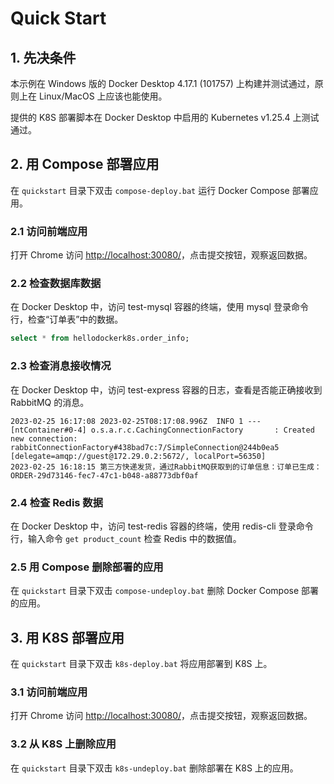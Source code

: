 # Quick Start

## 1. 先决条件

本示例在 Windows 版的 Docker Desktop 4.17.1 (101757) 上构建并测试通过，原则上在 Linux/MacOS 上应该也能使用。

提供的 K8S 部署脚本在 Docker Desktop 中启用的 Kubernetes v1.25.4 上测试通过。

## 2. 用 Compose 部署应用

在 `quickstart` 目录下双击 `compose-deploy.bat` 运行 Docker Compose 部署应用。

### 2.1 访问前端应用

打开 Chrome 访问 [http://localhost:30080/](http://localhost:30080/)，点击提交按钮，观察返回数据。

### 2.2 检查数据库数据

在 Docker Desktop 中，访问 test-mysql 容器的终端，使用 mysql 登录命令行，检查“订单表”中的数据。

```sql
select * from hellodockerk8s.order_info;
```

### 2.3 检查消息接收情况

在 Docker Desktop 中，访问 test-express 容器的日志，查看是否能正确接收到 RabbitMQ 的消息。

```
2023-02-25 16:17:08 2023-02-25T08:17:08.996Z  INFO 1 --- [ntContainer#0-4] o.s.a.r.c.CachingConnectionFactory       : Created new connection: rabbitConnectionFactory#438bad7c:7/SimpleConnection@244b0ea5 [delegate=amqp://guest@172.29.0.2:5672/, localPort=56350]
2023-02-25 16:18:15 第三方快递发货，通过RabbitMQ获取到的订单信息：订单已生成：ORDER-29d73146-fec7-47c1-b048-a88773dbf0af
```

### 2.4 检查 Redis 数据

在 Docker Desktop 中，访问 test-redis 容器的终端，使用 redis-cli 登录命令行，输入命令 `get product_count` 检查 Redis 中的数据值。

### 2.5 用 Compose 删除部署的应用

在 `quickstart` 目录下双击 `compose-undeploy.bat` 删除 Docker Compose 部署的应用。

## 3. 用 K8S 部署应用 

在 `quickstart` 目录下双击 `k8s-deploy.bat` 将应用部署到 K8S 上。

### 3.1 访问前端应用

打开 Chrome 访问 [http://localhost:30080/](http://localhost:30080/)，点击提交按钮，观察返回数据。

### 3.2 从 K8S 上删除应用

在 `quickstart` 目录下双击 `k8s-undeploy.bat` 删除部署在 K8S 上的应用。
